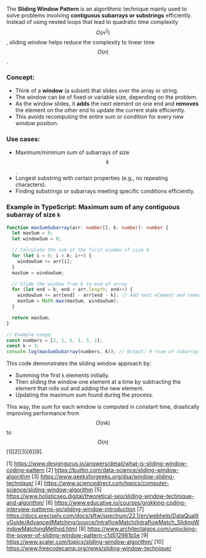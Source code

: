 The **Sliding Window Pattern** is an algorithmic technique mainly used to solve problems involving **contiguous subarrays or
substrings** efficiently. Instead of using nested loops that lead to quadratic time complexity $$O(n^2)$$, sliding window
helps reduce the complexity to linear time $$O(n)$$.

### Concept:

- Think of a **window** (a subset) that slides over the array or string.
- The window can be of fixed or variable size, depending on the problem.
- As the window slides, it **adds** the next element on one end and **removes** the element on the other end to update the
  current state efficiently.
- This avoids recomputing the entire sum or condition for every new window position.

### Use cases:

- Maximum/minimum sum of subarrays of size $$k$$.
- Longest substring with certain properties (e.g., no repeating characters).
- Finding substrings or subarrays meeting specific conditions efficiently.

### Example in TypeScript: Maximum sum of any contiguous subarray of size `k`

```typescript
function maxSumSubarray(arr: number[], k: number): number {
  let maxSum = 0;
  let windowSum = 0;

  // Calculate the sum of the first window of size k
  for (let i = 0; i < k; i++) {
    windowSum += arr[i];
  }
  maxSum = windowSum;

  // Slide the window from k to end of array
  for (let end = k; end < arr.length; end++) {
    windowSum += arr[end] - arr[end - k]; // Add next element and remove leftmost element
    maxSum = Math.max(maxSum, windowSum);
  }

  return maxSum;
}

// Example usage:
const numbers = [2, 1, 5, 1, 3, 2];
const k = 3;
console.log(maxSumSubarray(numbers, k)); // Output: 9 (sum of subarray [5,1,3])
```

This code demonstrates the sliding window approach by:

- Summing the first `k` elements initially.
- Then sliding the window one element at a time by subtracting the element that rolls out and adding the new element.
- Updating the maximum sum found during the process.

This way, the sum for each window is computed in constant time, drastically improving performance from $$O(nk)$$ to
$$O(n)$$[1][2][3][6][9].

[1] https://www.designgurus.io/answers/detail/what-is-sliding-window-coding-pattern [2]
https://builtin.com/data-science/sliding-window-algorithm [3] https://www.geeksforgeeks.org/dsa/window-sliding-technique/ [4]
https://www.sciencedirect.com/topics/computer-science/sliding-window-algorithm [5]
https://www.holisticseo.digital/theoretical-seo/sliding-window-technique-and-algorithm/ [6]
https://www.educative.io/courses/grokking-coding-interview-patterns-go/sliding-window-introduction [7]
https://docs.precisely.com/docs/sftw/spectrum/22.1/en/webhelp/DataQualityGuide/AdvancedMatching/source/IntraflowMatch/IntraflowMatch_SlidingWindowMatchingMethod.html
[8] https://www.architectalgos.com/unlocking-the-power-of-sliding-window-pattern-c1d512981b5e [9]
https://www.scaler.com/topics/sliding-window-algorithm/ [10] https://www.freecodecamp.org/news/sliding-window-technique/
